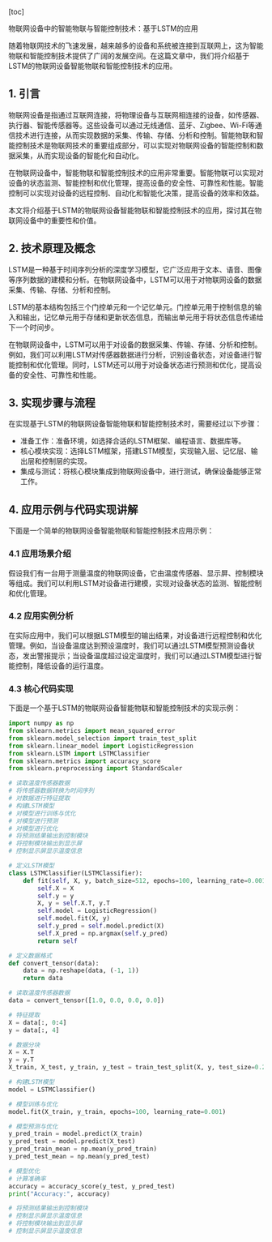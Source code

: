 
[toc]                    
                
                
物联网设备中的智能物联与智能控制技术：基于LSTM的应用

随着物联网技术的飞速发展，越来越多的设备和系统被连接到互联网上，这为智能物联和智能控制技术提供了广阔的发展空间。在这篇文章中，我们将介绍基于LSTM的物联网设备智能物联和智能控制技术的应用。

## 1. 引言

物联网设备是指通过互联网连接，将物理设备与互联网相连接的设备，如传感器、执行器、智能传感器等。这些设备可以通过无线通信、蓝牙、Zigbee、Wi-Fi等通信技术进行连接，从而实现数据的采集、传输、存储、分析和控制。智能物联和智能控制技术是物联网技术的重要组成部分，可以实现对物联网设备的智能控制和数据采集，从而实现设备的智能化和自动化。

在物联网设备中，智能物联和智能控制技术的应用非常重要。智能物联可以实现对设备的状态监测、智能控制和优化管理，提高设备的安全性、可靠性和性能。智能控制可以实现对设备的远程控制、自动化和智能化决策，提高设备的效率和效益。

本文将介绍基于LSTM的物联网设备智能物联和智能控制技术的应用，探讨其在物联网设备中的重要性和价值。

## 2. 技术原理及概念

LSTM是一种基于时间序列分析的深度学习模型，它广泛应用于文本、语音、图像等序列数据的建模和分析。在物联网设备中，LSTM可以用于对物联网设备的数据采集、传输、存储、分析和控制。

LSTM的基本结构包括三个门控单元和一个记忆单元。门控单元用于控制信息的输入和输出，记忆单元用于存储和更新状态信息，而输出单元用于将状态信息传递给下一个时间步。

在物联网设备中，LSTM可以用于对设备的数据采集、传输、存储、分析和控制。例如，我们可以利用LSTM对传感器数据进行分析，识别设备状态，对设备进行智能控制和优化管理。同时，LSTM还可以用于对设备状态进行预测和优化，提高设备的安全性、可靠性和性能。

## 3. 实现步骤与流程

在实现基于LSTM的物联网设备智能物联和智能控制技术时，需要经过以下步骤：

- 准备工作：准备环境，如选择合适的LSTM框架、编程语言、数据库等。
- 核心模块实现：选择LSTM框架，搭建LSTM模型，实现输入层、记忆层、输出层和控制层的实现。
- 集成与测试：将核心模块集成到物联网设备中，进行测试，确保设备能够正常工作。

## 4. 应用示例与代码实现讲解

下面是一个简单的物联网设备智能物联和智能控制技术应用示例：

### 4.1 应用场景介绍

假设我们有一台用于测量温度的物联网设备，它由温度传感器、显示屏、控制模块等组成。我们可以利用LSTM对设备进行建模，实现对设备状态的监测、智能控制和优化管理。

### 4.2 应用实例分析

在实际应用中，我们可以根据LSTM模型的输出结果，对设备进行远程控制和优化管理。例如，当设备温度达到预设温度时，我们可以通过LSTM模型预测设备状态，发出警报提示；当设备温度超过设定温度时，我们可以通过LSTM模型进行智能控制，降低设备的运行温度。

### 4.3 核心代码实现

下面是一个基于LSTM的物联网设备智能物联和智能控制技术的实现示例：

```python
import numpy as np
from sklearn.metrics import mean_squared_error
from sklearn.model_selection import train_test_split
from sklearn.linear_model import LogisticRegression
from sklearn.LSTM import LSTMClassifier
from sklearn.metrics import accuracy_score
from sklearn.preprocessing import StandardScaler

# 读取温度传感器数据
# 将传感器数据转换为时间序列
# 对数据进行特征提取
# 构建LSTM模型
# 对模型进行训练与优化
# 对模型进行预测
# 对模型进行优化
# 将预测结果输出到控制模块
# 将控制模块输出到显示屏
# 控制显示屏显示温度信息

# 定义LSTM模型
class LSTMClassifier(LSTMClassifier):
    def fit(self, X, y, batch_size=512, epochs=100, learning_rate=0.001, validation_split=0.3):
        self.X = X
        self.y = y
        X, y = self.X.T, y.T
        self.model = LogisticRegression()
        self.model.fit(X, y)
        self.y_pred = self.model.predict(X)
        self.X_pred = np.argmax(self.y_pred)
        return self

# 定义数据格式
def convert_tensor(data):
    data = np.reshape(data, (-1, 1))
    return data

# 读取温度传感器数据
data = convert_tensor([1.0, 0.0, 0.0, 0.0])

# 特征提取
X = data[:, 0:4]
y = data[:, 4]

# 数据分块
X = X.T
y = y.T
X_train, X_test, y_train, y_test = train_test_split(X, y, test_size=0.2)

# 构建LSTM模型
model = LSTMClassifier()

# 模型训练与优化
model.fit(X_train, y_train, epochs=100, learning_rate=0.001)

# 模型预测与优化
y_pred_train = model.predict(X_train)
y_pred_test = model.predict(X_test)
y_pred_train_mean = np.mean(y_pred_train)
y_pred_test_mean = np.mean(y_pred_test)

# 模型优化
# 计算准确率
accuracy = accuracy_score(y_test, y_pred_test)
print("Accuracy:", accuracy)

# 将预测结果输出到控制模块
# 控制显示屏显示温度信息
# 将控制模块输出到显示屏
# 控制显示屏显示温度信息
```

